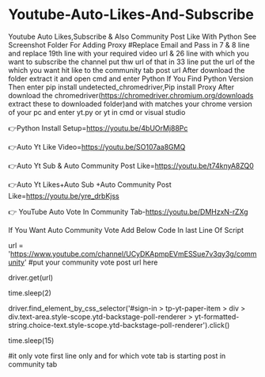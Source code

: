 # Youtube-Auto-Likes-And-Subscribe
Youtube Auto Likes,Subscribe & Also Community Post Like With Python
See Screenshot Folder For Adding Proxy
#Replace Email and Pass in 7 & 8 line and replace 19th line with your required video url
& 26 line with which you want to subscribe the channel put thw url of that in 33 line put the url of the which you want hit like to the community tab post url 
After download the folder extract it and open cmd and enter Python If You Find Python Version Then enter pip install undetected_chromedriver,Pip install Proxy
After download the chromedriver(https://chromedriver.chromium.org/downloads extract these to downloaded folder)and with matches your chrome version of your pc 
and enter yt.py or yt in cmd or visual studio 

👉Python Install Setup=https://youtu.be/4bUOrMj88Pc

👉Auto Yt Like Video=https://youtu.be/SO107aa8GMQ

👉Auto Yt Sub & Auto Community Post Like=https://youtu.be/t74knyA8ZQ0

👉Auto Yt Likes+Auto Sub +Auto Community Post Like=https://youtu.be/yre_drbKjss

👉 YouTube Auto Vote In Community Tab-https://youtu.be/DMHzxN-rZXg

If You Want Auto Community Vote Add Below Code In last Line Of Script 

url = 'https://www.youtube.com/channel/UCyDKApmpEVmESSue7v3qy3g/community' #put your community vote post url here

driver.get(url)

time.sleep(2)

driver.find_element_by_css_selector('#sign-in > tp-yt-paper-item > div > div.text-area.style-scope.ytd-backstage-poll-renderer > yt-formatted-string.choice-text.style-scope.ytd-backstage-poll-renderer').click()

time.sleep(15)

#it only vote first line only and for which vote tab is starting post in community tab







